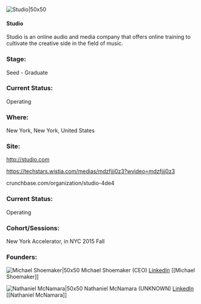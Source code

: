 

![Studio|50x50](https://apimg.techstars.com/connect/images/image_files/58ffadb7c9aec77437000004/original/tsconne.png)

#### Studio
Studio is an online audio and media company that offers online training to cultivate the creative side in the field of music.

### Stage: 
Seed - Graduate 

### Current Status: 
Operating

### Where:
New York, New York, United States

### Site:
http://studio.com

https://techstars.wistia.com/medias/mdzfjjj0z3?wvideo=mdzfjjj0z3

crunchbase.com/organization/studio-4de4

### Current Status: 
Operating

### Cohort/Sessions: 
New York Accelerator, in NYC 2015 Fall

### Founders: 

![Michael Shoemaker|50x50]() Michael Shoemaker (CEO) [LinkedIn](https://) [[Michael Shoemaker]]

![Nathaniel McNamara|50x50](https://apimg.techstars.com/connect/images/image_files/565e0b66808320470a000004/original/11953105_10101988524577607_6867565400810797154_n.jpg) Nathaniel McNamara (UNKNOWN) [LinkedIn](https://linkedin.com/in/nathanielmc) [[Nathaniel McNamara]]


